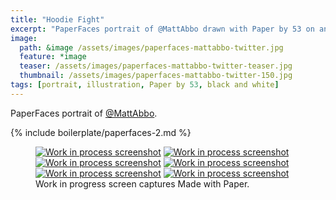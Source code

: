 ```yaml
---
title: "Hoodie Fight"
excerpt: "PaperFaces portrait of @MattAbbo drawn with Paper by 53 on an iPad."
image: 
  path: &image /assets/images/paperfaces-mattabbo-twitter.jpg 
  feature: *image
  teaser: /assets/images/paperfaces-mattabbo-twitter-teaser.jpg
  thumbnail: /assets/images/paperfaces-mattabbo-twitter-150.jpg
tags: [portrait, illustration, Paper by 53, black and white]
---
```


PaperFaces portrait of [@MattAbbo](https://twitter.com/mattabbo).

{% include boilerplate/paperfaces-2.md %}

<figure class="third">
  <a href="/assets/images/paperfaces-mattabbo-process-1-lg.jpg"><img src="/assets/images/paperfaces-mattabbo-process-1-600.jpg" alt="Work in process screenshot"></a>
  <a href="/assets/images/paperfaces-mattabbo-process-2-lg.jpg"><img src="/assets/images/paperfaces-mattabbo-process-2-600.jpg" alt="Work in process screenshot"></a>
  <a href="/assets/images/paperfaces-mattabbo-process-3-lg.jpg"><img src="/assets/images/paperfaces-mattabbo-process-3-600.jpg" alt="Work in process screenshot"></a>
  <a href="/assets/images/paperfaces-mattabbo-process-4-lg.jpg"><img src="/assets/images/paperfaces-mattabbo-process-4-600.jpg" alt="Work in process screenshot"></a>
  <a href="/assets/images/paperfaces-mattabbo-process-5-lg.jpg"><img src="/assets/images/paperfaces-mattabbo-process-5-600.jpg" alt="Work in process screenshot"></a>
  <a href="/assets/images/paperfaces-mattabbo-process-6-lg.jpg"><img src="/assets/images/paperfaces-mattabbo-process-6-600.jpg" alt="Work in process screenshot"></a>
  <figcaption>Work in progress screen captures Made with Paper.</figcaption>
</figure>
